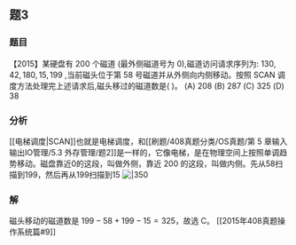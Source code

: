 ## 题3
### 题目
【2015】某硬盘有 200 个磁道 (最外侧磁道号为 0),磁道访问请求序列为:  ${130},{42},{180},{15},{199}$ ,当前磁头位于第 58 号磁道并从外侧向内侧移动。按照 $\mathrm{{SCAN}}$ 调度方法处理完上述请求后,磁头移过的磁道数是( )。
(A) 208 
(B) 287 
(C) 325 
(D) 38
### 分析
[[电梯调度|SCAN]]也就是电梯调度，和[[刷题/408真题分类/OS真题/第 5 章输入输出IO管理/5.3 外存管理/题2]]是一样的，它像电梯，是在物理空间上按照单调趋势移动。磁盘靠近0的这段，叫做外侧，靠近 200 的这段，叫做内侧。先从58扫描到199，然后再从199扫描到15
![|350](https://img.hwenyi.live/202411171055394.webp)
### 解
磁头移动的磁道数是 $199-58+199-15=325$，故选 C。
[[2015年408真题操作系统篇#9]]
